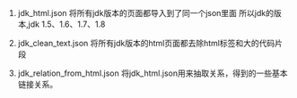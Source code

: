 1. jdk_html.json
将所有jdk版本的页面都导入到了同一个json里面
所以jdk的版本,jdk 1.5、1.6、1.7、1.8

2. jdk_clean_text.json
将所有jdk版本的html页面都去除html标签和大的代码片段 

3. jdk_relation_from_html.json
将jdk_html.json用来抽取关系，得到的一些基本链接关系。


